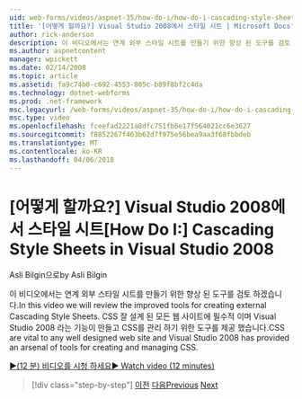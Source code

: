 ```yaml
---
uid: web-forms/videos/aspnet-35/how-do-i/how-do-i-cascading-style-sheets-in-visual-studio-2008
title: '[어떻게 할까요?] Visual Studio 2008에서 스타일 시트 | Microsoft Docs'
author: rick-anderson
description: 이 비디오에서는 연계 외부 스타일 시트를 만들기 위한 향상 된 도구를 검토 하겠습니다. CSS 되 고 잘 디자인 된 웹 사이트 및 Visual Studio 2는 중...
ms.author: aspnetcontent
manager: wpickett
ms.date: 02/14/2008
ms.topic: article
ms.assetid: fa9c74b0-c692-4553-805c-b89f8bf2c4da
ms.technology: dotnet-webforms
ms.prod: .net-framework
msc.legacyurl: /web-forms/videos/aspnet-35/how-do-i/how-do-i-cascading-style-sheets-in-visual-studio-2008
msc.type: video
ms.openlocfilehash: fceefad2221a8dfc751fb6e17f564021cc6e3627
ms.sourcegitcommit: f8852267f463b62d7f975e56bea9aa3f68fbbdeb
ms.translationtype: MT
ms.contentlocale: ko-KR
ms.lasthandoff: 04/06/2018
---
```

<a name="how-do-i-cascading-style-sheets-in-visual-studio-2008"></a><span data-ttu-id="8770b-104">[어떻게 할까요?] Visual Studio 2008에서 스타일 시트</span><span class="sxs-lookup"><span data-stu-id="8770b-104">[How Do I:] Cascading Style Sheets in Visual Studio 2008</span></span>
====================
<span data-ttu-id="8770b-105">Asli Bilgin으로</span><span class="sxs-lookup"><span data-stu-id="8770b-105">by Asli Bilgin</span></span>

<span data-ttu-id="8770b-106">이 비디오에서는 연계 외부 스타일 시트를 만들기 위한 향상 된 도구를 검토 하겠습니다.</span><span class="sxs-lookup"><span data-stu-id="8770b-106">In this video we will review the improved tools for creating external Cascading Style Sheets.</span></span> <span data-ttu-id="8770b-107">CSS 잘 설계 된 모든 웹 사이트에 필수적 이며 Visual Studio 2008 라는 기능이 만들고 CSS를 관리 하기 위한 도구를 제공 했습니다.</span><span class="sxs-lookup"><span data-stu-id="8770b-107">CSS are vital to any well designed web site and Visual Studio 2008 has provided an arsenal of tools for creating and managing CSS.</span></span>

[<span data-ttu-id="8770b-108">&#9654;(12 분) 비디오를 시청 하세요</span><span class="sxs-lookup"><span data-stu-id="8770b-108">&#9654; Watch video (12 minutes)</span></span>](https://channel9.msdn.com/Blogs/ASP-NET-Site-Videos/how-do-i-cascading-style-sheets-in-visual-studio-2008)

> [!div class="step-by-step"]
> <span data-ttu-id="8770b-109">[이전](how-do-i-create-nested-master-page-in-visual-studio-2008.md)
> [다음](how-do-i-working-with-visual-studio-2008-net-framework.md)</span><span class="sxs-lookup"><span data-stu-id="8770b-109">[Previous](how-do-i-create-nested-master-page-in-visual-studio-2008.md)
[Next](how-do-i-working-with-visual-studio-2008-net-framework.md)</span></span>
